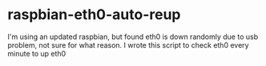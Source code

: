 raspbian-eth0-auto-reup
=======================

I'm using an updated raspbian, but found eth0 is down randomly due to usb problem, not sure for what reason. I wrote this script to check eth0 every minute to up eth0
